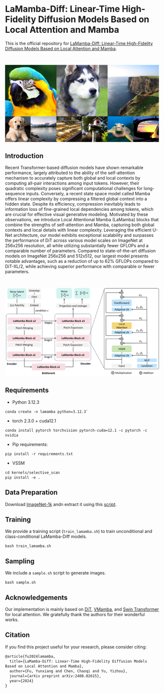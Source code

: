 
# LaMamba-Diff: Linear-Time High-Fidelity Diffusion Models Based on Local Attention and Mamba
This is the official repository for [LaMamba-Diff: Linear-Time High-Fidelity Diffusion Models Based on Local Attention and Mamba](https://arxiv.org/pdf/2408.02615).  

&nbsp;

![](assets/samples.jpg)

## Introduction
Recent Transformer-based diffusion models have shown remarkable performance, largely attributed to the ability of the self-attention mechanism to accurately capture both global and local contexts by computing all-pair interactions among input tokens. However, their quadratic complexity poses significant computational challenges for long-sequence inputs. Conversely, a recent state space model called Mamba offers linear complexity by compressing a filtered global context into a hidden state. Despite its efficiency, compression inevitably leads to information loss of fine-grained local dependencies among tokens, which are crucial for effective visual generative modeling. Motivated by these observations, we introduce Local Attentional Mamba (LaMamba) blocks that combine the strengths of self-attention and Mamba, capturing both global contexts and local details with linear complexity. Leveraging the efficient U-Net architecture, our model exhibits exceptional scalability and surpasses the performance of DiT across various model scales on ImageNet at 256x256 resolution, all while utilizing substantially fewer GFLOPs and a comparable number of parameters. Compared to state-of-the-art diffusion models on ImageNet 256x256 and 512x512, our largest model presents notable advantages, such as a reduction of up to 62% GFLOPs compared to DiT-XL/2, while achieving superior performance with comparable or fewer parameters.

&nbsp;

![](assets/LaMamba.jpg)

## Requirements
- Python 3.12.3
```
conda create -n lamamba python=3.12.3`
```
- torch 2.3.0 + cuda12.1
```
conda install pytorch torchvision pytorch-cuda=12.1 -c pytorch -c nvidia
```

- Pip requirements:
```
pip install -r requirements.txt
```

- VSSM
```
cd kernels/selective_scan
pip install -e .
```


## Data Preparation
Download [ImageNet-1k](https://www.image-net.org/download.php) andn extract it using this [script](https://gist.github.com/BIGBALLON/8a71d225eff18d88e469e6ea9b39cef4).

## Training
We provide a training script  (`train_lamamba.sh`) to train unconditional and class-conditional LaMamba-Diff models.
```
bash train_lamamba.sh
```

## Sampling
We include a `sample.sh` script to generate images.
```
bash sample.sh
```

## Acknowledgements
Our implementation is mainly based on [DiT](https://github.com/facebookresearch/DiT),  [VMamba](https://github.com/MzeroMiko/VMamba), and [Swin Transformer](https://github.com/microsoft/Swin-Transformer) for local attention. We gratefully thank the authors for their wonderful works.

## Citation
If you find this project useful for your research, please consider citing:
```
@article{fu2024lamamba,
  title={LaMamba-Diff: Linear-Time High-Fidelity Diffusion Models Based on Local Attention and Mamba},
  author={Fu, Yunxiang and Chen, Chaoqi and Yu, Yizhou},
  journal={arXiv preprint arXiv:2408.02615},
  year={2024}
}
```
